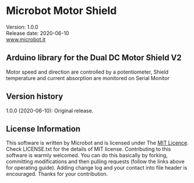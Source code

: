 # Microbot Motor Shield
Version: 1.0.0<br/>
Release date: 2020-06-10<br/>
www.microbot.it
## Arduino library for the Dual DC Motor Shield V2
Motor speed and direction are controlled by a potentiometer, Shield temperature and current absorption are monitored on Serial Monitor
## Version history
1.0.0 (2020-06-10): Original release.
## License Information
This software is written by Microbot and is licensed under The [MIT Licence](http://opensource.org/licenses/mit-license.php). Check LICENSE.txt for the details of MIT license.
Contributing to this software is warmly welcomed. You can do this basically by forking, committing modifications and then pulling requests (follow the links above for operating guide). Adding change log and your contact into file header is encouraged.
Thanks for your contribution.
